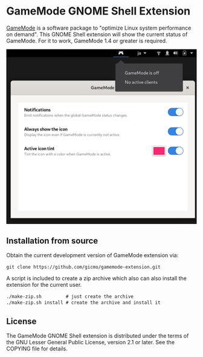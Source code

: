 # GameMode GNOME Shell Extension

[GameMode][gamemode] is a software package to "optimize Linux system
performance on demand". This GNOME Shell extension will show the current
status of GameMode. For it to work, GameMode 1.4 or greater is required.

![screenshot][screenshot]

## Installation from source

Obtain the current development version of GameMode extension via:

	git clone https://github.com/gicmo/gamemode-extension.git

A script is included to create a zip archive which also can also install
the extension for the current user.

	./make-zip.sh         # just create the archive
	./make-zip.sh install # create the archive and install it


## License
The GameMode GNOME Shell extension is distributed under the terms of the
GNU Lesser General Public License, version 2.1 or later. See the
COPYING file for details.

[gamemode]: https://github.com/FeralInteractive/gamemode
[screenshot]: https://github.com/gicmo/gamemode-extension/raw/master/screenshots/gamemode.png
